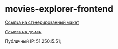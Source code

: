 # movies-explorer-frontend  

[Ссылка на сгенерированный макет](https://www.figma.com/file/t8tVilRDwkqAQRQtsisd70/?node-id=891%3A3857)  

[Ссылка на домен](searchfilms.nomoredomains.rocks)  

Публичный IP: 51.250.15.51;  
